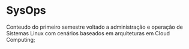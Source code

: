 # SysOps
Conteudo do primeiro semestre voltado a administração e operação de Sistemas Linux com cenários baseados em arquiteturas em Cloud Computing;
